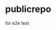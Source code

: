 # publicrepo
for e2e test




































































































































































